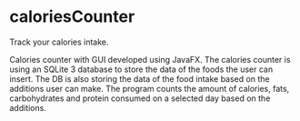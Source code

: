 # caloriesCounter

Track your calories intake.

Calories counter with GUI developed using JavaFX. The calories counter is using an SQLite 3 database to store the data of
the foods the user can insert. The DB is also storing the data of the food intake based on the additions user can make. The program
counts the amount of calories, fats, carbohydrates and protein consumed on a selected day based on the additions.
